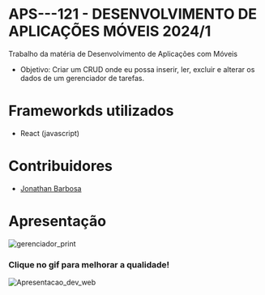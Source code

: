 # APS---121 - DESENVOLVIMENTO DE APLICAÇÕES MÓVEIS 2024/1

Trabalho da matéria de Desenvolvimento de Aplicações com Móveis
- Objetivo: Criar um CRUD onde eu possa inserir, ler, excluir e alterar os dados de um gerenciador de tarefas.

# Frameworkds utilizados
- React (javascript)

# Contribuidores
- [Jonathan Barbosa](https://github.com/BonathanRJ)

# Apresentação
![gerenciador_print](https://github.com/BonathanRJ/React---Gerenciador-de-Servicos/assets/97456370/fad3234c-fe99-4097-a9a3-c541f271f85b)

### Clique no gif para melhorar a qualidade!
![Apresentacao_dev_web](https://github.com/BonathanRJ/React---Gerenciador-de-Servicos/assets/97456370/29fac863-0f82-4ba6-a1e9-c0e9c6e4535f)

